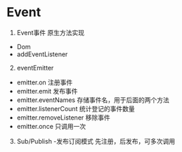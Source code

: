 # Event
1. Event事件 原生方法实现
- Dom
- addEventListener

2. eventEmitter
- emitter.on
注册事件
- emitter.emit
发布事件
- emitter.eventNames
存储事件名，用于后面的两个方法
- emitter.listenerCount
统计登记的事件数量
- emitter.removeListener
移除事件
- emitter.once
只调用一次
3. Sub/Publish -发布订阅模式
先注册，后发布，可多次调用
